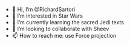 - 👋 Hi, I’m @RichardSartori
- 👀 I’m interested in Star Wars
- 🌱 I’m currently learning the sacred Jedi texts
- 💞️ I’m looking to collaborate with Sheev
- 📫 How to reach me: use Force projection

<!---
RichardSartori/RichardSartori is a ✨ special ✨ repository because its `README.md` (this file) appears on your GitHub profile.
You can click the Preview link to take a look at your changes.
--->
